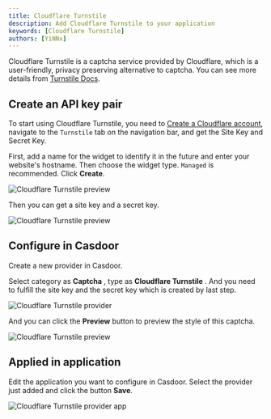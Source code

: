 ```yaml
---
title: Cloudflare Turnstile
description: Add Cloudflare Turnstile to your application
keywords: [Cloudflare Turnstile]
authors: [YiNNx]
---
```


Cloudflare Turnstile is a captcha service provided by Cloudflare, which is a user-friendly, privacy preserving alternative to captcha. You can see more details from [Turnstile Docs](https://developers.cloudflare.com/turnstile/).

## Create an API key pair

To start using Cloudflare Turnstile, you need to [Create a Cloudflare account](https://dash.cloudflare.com/?to=/:account/turnstile), navigate to the `Turnstile` tab on the navigation bar, and get the Site Key and Secret Key.

First, add a name for the widget to identify it in the future and enter your website's hostname. Then choose the widget type. `Managed` is recommended. Click **Create**.

![Cloudflare Turnstile preview](/img/providers/captcha/captcha_cloudflare1.png)

Then you can get a site key and a secret key.

![Cloudflare Turnstile preview](/img/providers/captcha/captcha_cloudflare2.png)

## Configure in Casdoor

Create a new provider in Casdoor.

Select category as  **Captcha** , type as  **Cloudflare Turnstile** . And you need to fulfill the site key and the secret key which is created by last step.

![Cloudflare Turnstile provider](/img/providers/captcha/captcha_cloudflare3.png)

And you can click the **Preview** button to preview the style of this captcha.

![Cloudflare Turnstile preview](/img/providers/captcha/captcha_cloudflare4.png)

## Applied in application

Edit the application you want to configure in Casdoor. Select the provider just added and click the button **Save**.

![Cloudflare Turnstile provider app](/img/providers/captcha/captcha_cloudflare5.png)
